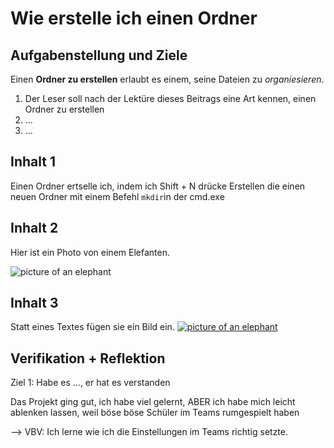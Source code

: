 # Wie erstelle ich einen Ordner

## Aufgabenstellung und Ziele

Einen **Ordner zu erstellen** erlaubt es einem, seine Dateien zu *organiesieren*.
1. Der Leser soll nach der Lektüre dieses Beitrags eine Art kennen, einen Ordner zu erstellen
2. ...
3. ...

## Inhalt 1

Einen Ordner ertselle ich, indem ich Shift + N drücke
Erstellen die einen neuen Ordner mit einem Befehl `mkdir`in der cmd.exe

## Inhalt 2

Hier ist ein Photo von einem Elefanten.

![picture of an elephant](https://static.educalingo.com/img/en/800/african-elephant.jpg)

## Inhalt 3

Statt eines Textes fügen sie ein Bild ein. [![picture of an elephant](https://static.educalingo.com/img/en/800/african-elephant.jpg) ](https://www.youtube.com/watch?v=dQw4w9WgXcQ) 

## Verifikation + Reflektion
Ziel 1: Habe es ..., er hat es verstanden

Das Projekt ging gut, ich habe viel gelernt, ABER ich habe mich leicht ablenken lassen, weil böse böse Schüler im Teams rumgespielt haben

--> VBV: Ich lerne wie ich die Einstellungen im Teams richtig setzte.
